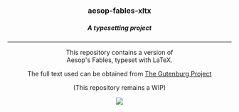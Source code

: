 <div align="center">
  <h3>aesop-fables-xltx</h3>
  <h5>A typesetting project</h5>
   
  ---
  
  This repository contains a version of <br/> Aesop's Fables, typeset with LaTeX.

The full text used can be obtained from [The Gutenburg Project](https://www.gutenberg.org/cache/epub/21/pg21.txt)

(This repository remains a WIP)
  
  <img src="https://user-images.githubusercontent.com/46031748/164955159-ebb8e486-6b20-457e-85bc-0c2e9f9cc1df.png"/>
  
</div>
